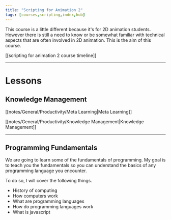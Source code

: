 ```yaml
---
title: "Scripting for Animation 2"
tags: [courses,scripting,index,hub]
---
```


This course is a little different because it's for 2D animation students. However there is still a need to know or be somewhat familiar with technical aspects that are often involved in 2D animation. This is the aim of this course.

[[scripting for animation 2 course timeline]]

---

# Lessons

## Knowledge Management

[[notes/General/Productivity/Meta Learning|Meta Learning]]

[[notes/General/Productivity/Knowledge Management|Knowledge Management]]


---

## Programming Fundamentals

We are going to learn some of the fundamentals of programming. My goal is to teach you the fundamentals so you can understand the basics of any programming language you encounter.



To do so, I will cover the following things. 

- History of computing
- How computers work
- What are programming languages
- How do programming languages work
- What is javascript



